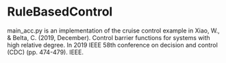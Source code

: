 # RuleBasedControl

main_acc.py is an implementation of the cruise control example in Xiao, W., & Belta, C. (2019, December). Control barrier functions for systems with high relative degree. In 2019 IEEE 58th conference on decision and control (CDC) (pp. 474-479). IEEE.

